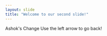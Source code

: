 ```yaml
---
layout: slide
title: "Welcome to our second slide!"
---
```

Ashok's Change
Use the left arrow to go back!
